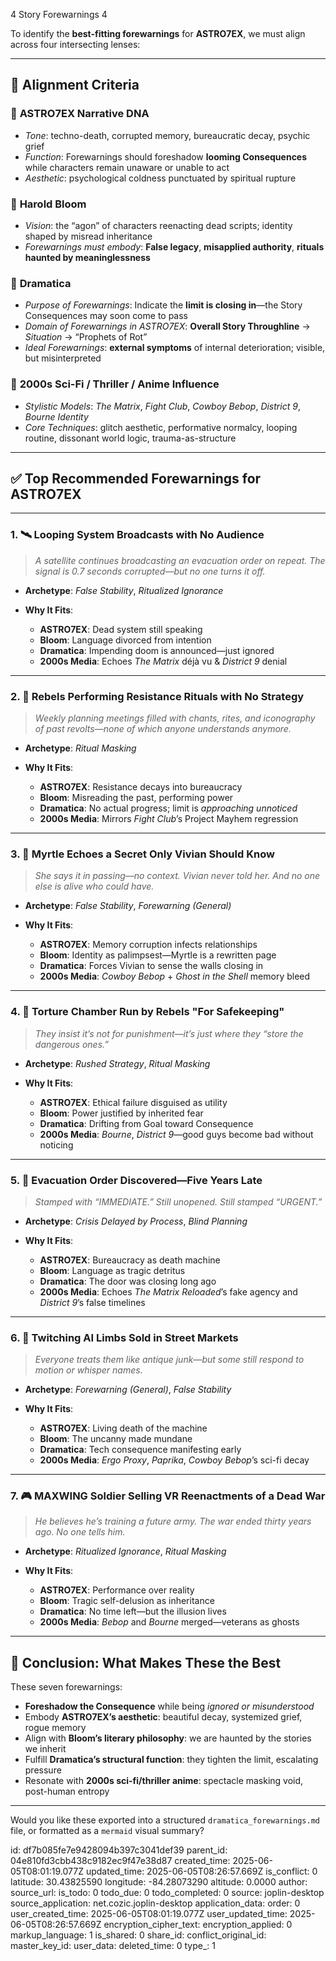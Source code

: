 4 Story Forewarnings 4

To identify the **best-fitting forewarnings** for **ASTRO7EX**, we must align across four intersecting lenses:

---

## 🧩 **Alignment Criteria**

### 🔷 **ASTRO7EX Narrative DNA**

* *Tone*: techno-death, corrupted memory, bureaucratic decay, psychic grief
* *Function*: Forewarnings should foreshadow **looming Consequences** while characters remain unaware or unable to act
* *Aesthetic*: psychological coldness punctuated by spiritual rupture

### 📘 **Harold Bloom**

* *Vision*: the “agon” of characters reenacting dead scripts; identity shaped by misread inheritance
* *Forewarnings must embody*: **False legacy**, **misapplied authority**, **rituals haunted by meaninglessness**

### 🧠 **Dramatica**

* *Purpose of Forewarnings*: Indicate the **limit is closing in**—the Story Consequences may soon come to pass
* *Domain of Forewarnings in ASTRO7EX*: **Overall Story Throughline** → *Situation* → “Prophets of Rot”
* *Ideal Forewarnings*: **external symptoms** of internal deterioration; visible, but misinterpreted

### 🎥 **2000s Sci-Fi / Thriller / Anime Influence**

* *Stylistic Models*: *The Matrix*, *Fight Club*, *Cowboy Bebop*, *District 9*, *Bourne Identity*
* *Core Techniques*: glitch aesthetic, performative normalcy, looping routine, dissonant world logic, trauma-as-structure

---

## ✅ **Top Recommended Forewarnings for ASTRO7EX**

---

### 1. 🛰️ **Looping System Broadcasts with No Audience**

> *A satellite continues broadcasting an evacuation order on repeat. The signal is 0.7 seconds corrupted—but no one turns it off.*

* **Archetype**: *False Stability*, *Ritualized Ignorance*
* **Why It Fits**:

  * **ASTRO7EX**: Dead system still speaking
  * **Bloom**: Language divorced from intention
  * **Dramatica**: Impending doom is announced—just ignored
  * **2000s Media**: Echoes *The Matrix* déjà vu & *District 9* denial

---

### 2. 💄 **Rebels Performing Resistance Rituals with No Strategy**

> *Weekly planning meetings filled with chants, rites, and iconography of past revolts—none of which anyone understands anymore.*

* **Archetype**: *Ritual Masking*
* **Why It Fits**:

  * **ASTRO7EX**: Resistance decays into bureaucracy
  * **Bloom**: Misreading the past, performing power
  * **Dramatica**: No actual progress; limit is *approaching unnoticed*
  * **2000s Media**: Mirrors *Fight Club*’s Project Mayhem regression

---

### 3. 🧠 **Myrtle Echoes a Secret Only Vivian Should Know**

> *She says it in passing—no context. Vivian never told her. And no one else is alive who could have.*

* **Archetype**: *False Stability*, *Forewarning (General)*
* **Why It Fits**:

  * **ASTRO7EX**: Memory corruption infects relationships
  * **Bloom**: Identity as palimpsest—Myrtle is a rewritten page
  * **Dramatica**: Forces Vivian to sense the walls closing in
  * **2000s Media**: *Cowboy Bebop* + *Ghost in the Shell* memory bleed

---

### 4. 🔪 **Torture Chamber Run by Rebels "For Safekeeping"**

> *They insist it’s not for punishment—it’s just where they “store the dangerous ones.”*

* **Archetype**: *Rushed Strategy*, *Ritual Masking*
* **Why It Fits**:

  * **ASTRO7EX**: Ethical failure disguised as utility
  * **Bloom**: Power justified by inherited fear
  * **Dramatica**: Drifting from Goal toward Consequence
  * **2000s Media**: *Bourne*, *District 9*—good guys become bad without noticing

---

### 5. 🧾 **Evacuation Order Discovered—Five Years Late**

> *Stamped with “IMMEDIATE.” Still unopened. Still stamped “URGENT.”*

* **Archetype**: *Crisis Delayed by Process*, *Blind Planning*
* **Why It Fits**:

  * **ASTRO7EX**: Bureaucracy as death machine
  * **Bloom**: Language as tragic detritus
  * **Dramatica**: The door was closing long ago
  * **2000s Media**: Echoes *The Matrix Reloaded*’s fake agency and *District 9*’s false timelines

---

### 6. 🧬 **Twitching AI Limbs Sold in Street Markets**

> *Everyone treats them like antique junk—but some still respond to motion or whisper names.*

* **Archetype**: *Forewarning (General)*, *False Stability*
* **Why It Fits**:

  * **ASTRO7EX**: Living death of the machine
  * **Bloom**: The uncanny made mundane
  * **Dramatica**: Tech consequence manifesting early
  * **2000s Media**: *Ergo Proxy*, *Paprika*, *Cowboy Bebop*’s sci-fi decay

---

### 7. 🎮 **MAXWING Soldier Selling VR Reenactments of a Dead War**

> *He believes he’s training a future army. The war ended thirty years ago. No one tells him.*

* **Archetype**: *Ritualized Ignorance*, *Ritual Masking*
* **Why It Fits**:

  * **ASTRO7EX**: Performance over reality
  * **Bloom**: Tragic self-delusion as inheritance
  * **Dramatica**: No time left—but the illusion lives
  * **2000s Media**: *Bebop* and *Bourne* merged—veterans as ghosts

---

## 🧭 **Conclusion: What Makes These the Best**

These seven forewarnings:

* **Foreshadow the Consequence** while being *ignored or misunderstood*
* Embody **ASTRO7EX’s aesthetic**: beautiful decay, systemized grief, rogue memory
* Align with **Bloom’s literary philosophy**: we are haunted by the stories we inherit
* Fulfill **Dramatica’s structural function**: they tighten the limit, escalating pressure
* Resonate with **2000s sci-fi/thriller anime**: spectacle masking void, post-human entropy

---

Would you like these exported into a structured `dramatica_forewarnings.md` file, or formatted as a `mermaid` visual summary?


id: df7b085fe7e9428094b397c3041def39
parent_id: 04e810fd3cbb438c9182ec9f47e38d87
created_time: 2025-06-05T08:01:19.077Z
updated_time: 2025-06-05T08:26:57.669Z
is_conflict: 0
latitude: 30.43825590
longitude: -84.28073290
altitude: 0.0000
author: 
source_url: 
is_todo: 0
todo_due: 0
todo_completed: 0
source: joplin-desktop
source_application: net.cozic.joplin-desktop
application_data: 
order: 0
user_created_time: 2025-06-05T08:01:19.077Z
user_updated_time: 2025-06-05T08:26:57.669Z
encryption_cipher_text: 
encryption_applied: 0
markup_language: 1
is_shared: 0
share_id: 
conflict_original_id: 
master_key_id: 
user_data: 
deleted_time: 0
type_: 1
